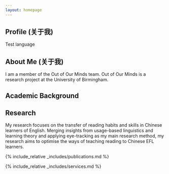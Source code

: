 ```yaml
---
layout: homepage
---
```


## Profile (关于我)
Test language 

## About Me (关于我)

I am a member of the Out of Our Minds team. Out of Our Minds is a research project at the University of Birmingham.

## Academic Background



## Research

My research focuses on the transfer of reading habits and skills in Chinese learners of English. Merging insights from usage-based linguistics and learning theory and applying eye-tracking as my main research method, my research aims to optimise the ways of teaching reading to Chinese EFL learners.


{% include_relative _includes/publications.md %}

{% include_relative _includes/services.md %}
